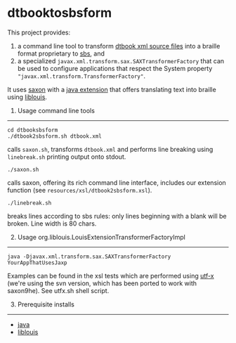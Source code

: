 dtbooktosbsform
===============

This project provides:

1. a command line tool to transform [dtbook xml source files](http://en.wikipedia.org/wiki/DTBook)
into a braille format proprietary to [sbs](http://www.sbs.ch), and
2. a specialized `javax.xml.transform.sax.SAXTransformerFactory`
that can be used to configure applications that respect the
System property `"javax.xml.transform.TransformerFactory"`.

It uses [saxon](http://saxon.sourceforge.net/) with a [java extension](https://github.com/bwagner/LiblouisSaxonExtension)
that offers translating text into braille using [liblouis](http://code.google.com/p/liblouis/).

1. Usage command line tools
---------------------------

    cd dtbooksbsform
    ./dtbook2sbsform.sh dtbook.xml
calls `saxon.sh`, transforms `dtbook.xml` and performs line breaking using `linebreak.sh` printing output onto stdout.

    ./saxon.sh
calls saxon, offering its rich command line interface, includes our extension function
(see `resources/xsl/dtbook2sbsform.xsl`).

    ./linebreak.sh
breaks lines according to sbs rules: only lines beginning with a blank will be broken. Line width is 80 chars.

2. Usage org.liblouis.LouisExtensionTransformerFactoryImpl
----------------------------------------------------------
    java -Djavax.xml.transform.sax.SAXTransformerFactory YourAppThatUsesJaxp

Examples can be found in the xsl tests which are performed using
[utf-x](http://utf-x.sourceforge.net/) (we're using the svn version, which has been ported to work with saxon9he).
See utfx.sh shell script. 

3. Prerequisite installs
------------------------
* [java](http://java.sun.com)
* [liblouis](http://code.google.com/p/liblouis/)
